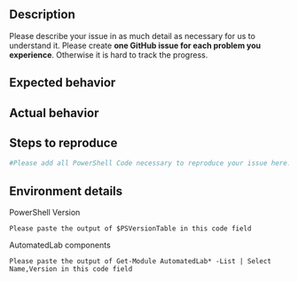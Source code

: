## Description

Please describe your issue in as much detail as necessary for us to understand it. Please
create **one GitHub issue for each problem you experience**. Otherwise it is hard to track
the progress.

## Expected behavior

## Actual behavior

<!-- 
If you intend to provide error messages, try to format them in a code block.
To make troubleshooting easier (unless the issue is easy to reproduce), the verbose output
of Install-Lab -Verbose will also be helpful in a code block.
-->

## Steps to reproduce

```powershell
#Please add all PowerShell Code necessary to reproduce your issue here.
```

## Environment details

<!--
To help us even more, you can generate a package containing ALL logs generated during your lab as well as your
system details, console buffer and history with New-PsfSupportPackage. Only do this if you are comfortable sharing this
information!
-->

PowerShell Version
```code
Please paste the output of $PSVersionTable in this code field
```

AutomatedLab components
```code
Please paste the output of Get-Module AutomatedLab* -List | Select Name,Version in this code field
```